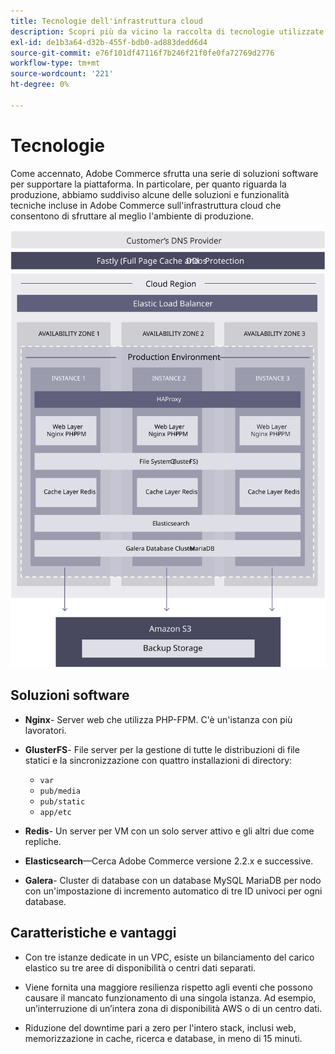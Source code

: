 ```yaml
---
title: Tecnologie dell'infrastruttura cloud
description: Scopri più da vicino la raccolta di tecnologie utilizzate per Adobe Commerce sull’infrastruttura cloud.
exl-id: de1b3a64-d32b-455f-bdb0-ad883dedd6d4
source-git-commit: e76f101df47116f7b246f21f0fe0fa72769d2776
workflow-type: tm+mt
source-wordcount: '221'
ht-degree: 0%

---
```


# Tecnologie

Come accennato, Adobe Commerce sfrutta una serie di soluzioni software per supportare la piattaforma. In particolare, per quanto riguarda la produzione, abbiamo suddiviso alcune delle soluzioni e funzionalità tecniche incluse in Adobe Commerce sull&#39;infrastruttura cloud che consentono di sfruttare al meglio l&#39;ambiente di produzione.

![Diagramma che mostra la tecnologia dell’infrastruttura cloud Adobe Commerce](../../../assets/playbooks/infrastructure-technology.svg)

## Soluzioni software

- **Nginx**- Server web che utilizza PHP-FPM. C&#39;è un&#39;istanza con più lavoratori.

- **GlusterFS**- File server per la gestione di tutte le distribuzioni di file statici e la sincronizzazione con quattro installazioni di directory:
   - `var`
   - `pub/media`
   - `pub/static`
   - `app/etc`

- **Redis**- Un server per VM con un solo server attivo e gli altri due come repliche.

- **Elasticsearch**—Cerca Adobe Commerce versione 2.2.x e successive.

- **Galera**- Cluster di database con un database MySQL MariaDB per nodo con un&#39;impostazione di incremento automatico di tre ID univoci per ogni database.

## Caratteristiche e vantaggi

- Con tre istanze dedicate in un VPC, esiste un bilanciamento del carico elastico su tre aree di disponibilità o centri dati separati.

- Viene fornita una maggiore resilienza rispetto agli eventi che possono causare il mancato funzionamento di una singola istanza. Ad esempio, un’interruzione di un’intera zona di disponibilità AWS o di un centro dati.

- Riduzione del downtime pari a zero per l&#39;intero stack, inclusi web, memorizzazione in cache, ricerca e database, in meno di 15 minuti.
